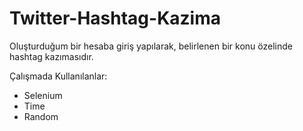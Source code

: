 # Twitter-Hashtag-Kazima
Oluşturduğum bir hesaba giriş yapılarak, belirlenen bir konu özelinde hashtag kazımasıdır. 

Çalışmada Kullanılanlar:

- Selenium
- Time
- Random
